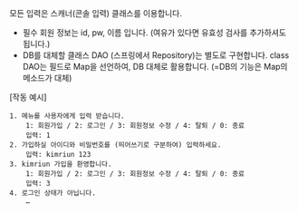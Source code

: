 모든 입력은 스캐너(콘솔 입력) 클래스를 이용합니다.

- 필수 회원 정보는 id, pw, 이름 입니다. (여유가 있다면 유효성 검사를 추가하셔도 됩니다.)
- DB를 대체할 클래스 DAO (스프링에서 Repository)는 별도로 구현합니다.
  class DAO는 필드로 Map을 선언하여, DB 대체로 활용합니다.
 (=DB의 기능은 Map의 메소드가 대체)


[작동 예시]
```
1. 메뉴를 사용자에게 입력 받습니다.
    1: 회원가입 / 2: 로그인 / 3: 회원정보 수정 / 4: 탈퇴 / 0: 종료
    입력: 1
2. 가입하실 아이디와 비밀번호를 (띄어쓰기로 구분하여) 입력하세요.
    입력: kimriun 123
3. kimriun 가입을 환영합니다.
    1: 회원가입 / 2: 로그인 / 3: 회원정보 수정 / 4: 탈퇴 / 0: 종료
    입력: 3
4. 로그인 상태가 아닙니다.
    …
```
